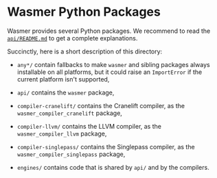 # Wasmer Python Packages

Wasmer provides several Python packages. We recommend to read the
[`api/README.md`](./api/README.md) to get a complete explanations.

Succinctly, here is a short description of this directory:

* `any*/` contain fallbacks to make `wasmer` and sibling packages
  always installable on all platforms, but it could raise an
  `ImportError` if the current platform isn't supported,

* `api/` contains the `wasmer` package,

* `compiler-cranelift/` contains the Cranelift compiler, as the
  `wasmer_compiler_cranelift` package,

* `compiler-llvm/` contains the LLVM compiler, as the
  `wasmer_compiler_llvm` package,

* `compiler-singlepass/` contains the Singlepass compiler, as the
  `wasmer_compiler_singlepass` package,

* `engines/` contains code that is shared by `api/` and by the
  compilers.
